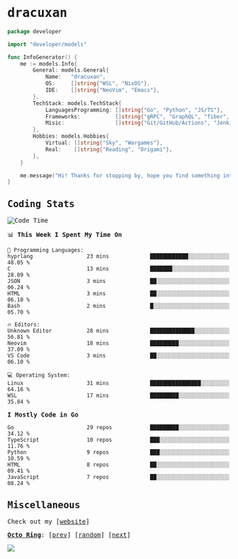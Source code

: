 <!-- Banner -->
<!--
<img src="https://i.imgur.com/mz4ym1F.png" style="max-height:550px"/>
-->


<samp>
	
<!-- Coded Intro -->
	
# dracuxan

```go
package developer

import "developer/models"

func InfoGenerator() {
	me := models.Info{
		General: models.General{
			Name:   "dracuxan",
			OS:     []string{"WSL", "NixOS"},
			IDE:    []string{"NeoVim", "Emacs"},
		},
		TechStack: models.TechStack{
			LanguagesProgramming: []string{"Go", "Python", "JS/TS"},
			Frameworks: 	      []string{"gRPC", "GraphQL", "fiber", "flask", "React.js", "Next.js"},
			Misic:                []string{"Git/GitHub/Actions", "Jenkins", "Docker"},
		},
		Hobbies: models.Hobbies{
			Virtual: []string{"Sky", "Wargames"},
			Real:    []string{"Reading", "Origami"},
		},		
	}

	me.message("Hi! Thanks for stopping by, hope you find something interesting!") 
}
```

## Coding Stats


<!--START_SECTION:waka-->
![Code Time](http://img.shields.io/badge/Code%20Time-356%20hrs%204%20mins-blue)

📊 **This Week I Spent My Time On** 

```text
💬 Programming Languages: 
hyprlang                 23 mins             ████████████░░░░░░░░░░░░░   48.05 % 
C                        13 mins             ███████░░░░░░░░░░░░░░░░░░   28.09 % 
JSON                     3 mins              ██░░░░░░░░░░░░░░░░░░░░░░░   06.24 % 
HTML                     3 mins              ██░░░░░░░░░░░░░░░░░░░░░░░   06.10 % 
Bash                     2 mins              █░░░░░░░░░░░░░░░░░░░░░░░░   05.70 % 

🔥 Editors: 
Unknown Editor           28 mins             ██████████████░░░░░░░░░░░   56.81 % 
Neovim                   18 mins             █████████░░░░░░░░░░░░░░░░   37.09 % 
VS Code                  3 mins              ██░░░░░░░░░░░░░░░░░░░░░░░   06.10 % 

💻 Operating System: 
Linux                    31 mins             ████████████████░░░░░░░░░   64.16 % 
WSL                      17 mins             █████████░░░░░░░░░░░░░░░░   35.84 % 
```

**I Mostly Code in Go** 

```text
Go                       29 repos            █████████░░░░░░░░░░░░░░░░   34.12 % 
TypeScript               10 repos            ███░░░░░░░░░░░░░░░░░░░░░░   11.76 % 
Python                   9 repos             ███░░░░░░░░░░░░░░░░░░░░░░   10.59 % 
HTML                     8 repos             ██░░░░░░░░░░░░░░░░░░░░░░░   09.41 % 
JavaScript               7 repos             ██░░░░░░░░░░░░░░░░░░░░░░░   08.24 % 
```




<!--END_SECTION:waka-->

## Miscellaneous

Check out my [[website](https://bynisarg.in/)]

[**Octo Ring**](https://octo-ring.com/):
[[prev](https://octo-ring.com/p/dracuxan/prev)]  [[random](https://octo-ring.com/p/dracuxan/random)]  [[next](https://octo-ring.com/p/dracuxan/next)]

![](https://komarev.com/ghpvc/?username=dracuxan&style=flat-square)

</samp>
